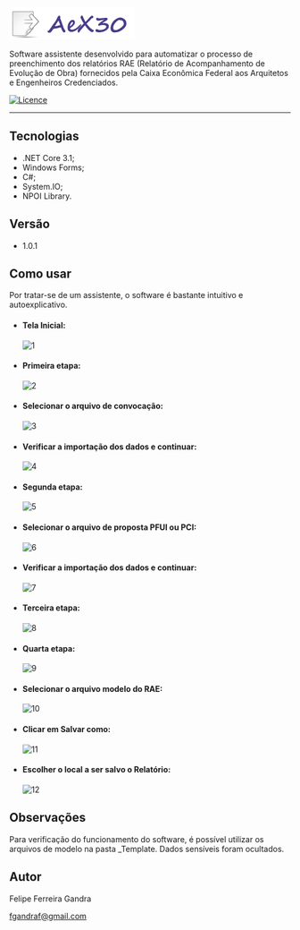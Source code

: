 ![logo](https://github.com/fgandraf/AeX30/blob/master/src/Assets/Logo.png)

Software assistente desenvolvido para automatizar o processo de preenchimento dos relatórios RAE (Relatório de Acompanhamento de Evolução de Obra) fornecidos pela Caixa Econômica Federal aos Arquitetos e Engenheiros Credenciados.

[![Licence](https://img.shields.io/github/license/fgandraf/AeX30)](https://github.com/fgandraf/AeX30/blob/master/LICENCE)

---


## Tecnologias
  * .NET Core 3.1;
  * Windows Forms;
  * C#;
  * System.IO;
  * NPOI Library.


## Versão
  * 1.0.1


## Como usar
Por tratar-se de um assistente, o software é bastante intuitivo e autoexplicativo.

  - #### Tela Inicial:
    ![1](https://user-images.githubusercontent.com/41455881/196254033-263c5cda-b76a-4568-a45c-db9fde56e1d2.png)

  - #### Primeira etapa:
    ![2](https://user-images.githubusercontent.com/41455881/196254664-87db47a8-d5cd-4869-9357-f66db8074860.png)

  - #### Selecionar o arquivo de convocação:
    ![3](https://user-images.githubusercontent.com/41455881/196255272-9613c246-1cda-4e04-9ea5-248cad7df1da.png)

  - #### Verificar a importação dos dados e continuar:
    ![4](https://user-images.githubusercontent.com/41455881/196255348-c10f7860-ab9e-44b3-8d3d-bfedfadd1443.png)

  - #### Segunda etapa:
    ![5](https://user-images.githubusercontent.com/41455881/196255395-67ce9ef9-126c-4af2-b546-c52f9969c786.png)

  - #### Selecionar o arquivo de proposta PFUI ou PCI:
    ![6](https://user-images.githubusercontent.com/41455881/196256595-c40d4ae7-be0e-469b-b761-a444a2c74150.png)

  - #### Verificar a importação dos dados e continuar:
    ![7](https://user-images.githubusercontent.com/41455881/196261167-86691b2b-21e5-42dd-99c8-ca80a0e41614.png)

  - #### Terceira etapa:
    ![8](https://user-images.githubusercontent.com/41455881/196256904-2cfba2b9-1c73-44b8-ad6a-2f0f605a449f.png)

  - #### Quarta etapa:
    ![9](https://user-images.githubusercontent.com/41455881/196257087-9ece9a67-05d1-4021-9a8d-bbd2e8c20c65.png)

  - #### Selecionar o arquivo modelo do RAE:
    ![10](https://user-images.githubusercontent.com/41455881/196257311-cd228ac2-e172-4b30-bea1-21eb0eeef646.png)

  - #### Clicar em Salvar como:
    ![11](https://user-images.githubusercontent.com/41455881/196257611-39d08d49-6060-4878-b7b3-19def0c3fa04.png)

  - #### Escolher o local a ser salvo o Relatório:
    ![12](https://user-images.githubusercontent.com/41455881/196261277-4a896934-bcf3-45a7-8923-2a39b2cfe826.png)


## Observações
Para verificação do funcionamento do software, é possível utilizar os arquivos de modelo na pasta _Template. Dados sensíveis foram ocultados.


## Autor
Felipe Ferreira Gandra

fgandraf@gmail.com
